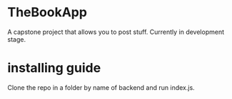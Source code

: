 # TheBookApp
A capstone project that allows you to post stuff. Currently in development stage.
# installing guide
Clone the repo in a folder by name of backend and run index.js.

